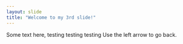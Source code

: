 ```yaml
---
layout: slide
title: "Welcome to my 3rd slide!"
---
```

Some text here, testing testing testing
Use the left arrow to go back.

